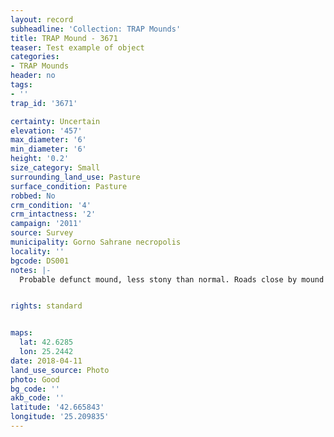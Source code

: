 ```yaml
---
layout: record
subheadline: 'Collection: TRAP Mounds'
title: TRAP Mound - 3671
teaser: Test example of object
categories:
- TRAP Mounds
header: no
tags:
- ''
trap_id: '3671'

certainty: Uncertain
elevation: '457'
max_diameter: '6'
min_diameter: '6'
height: '0.2'
size_category: Small
surrounding_land_use: Pasture
surface_condition: Pasture
robbed: No
crm_condition: '4'
crm_intactness: '2'
campaign: '2011'
source: Survey
municipality: Gorno Sahrane necropolis
locality: ''
bgcode: DS001
notes: |-
  Probable defunct mound, less stony than normal. Roads close by mound but have not damaged mound.


rights: standard


maps:
  lat: 42.6285
  lon: 25.2442
date: 2018-04-11
land_use_source: Photo
photo: Good
bg_code: ''
akb_code: ''
latitude: '42.665843'
longitude: '25.209835'
---
```

